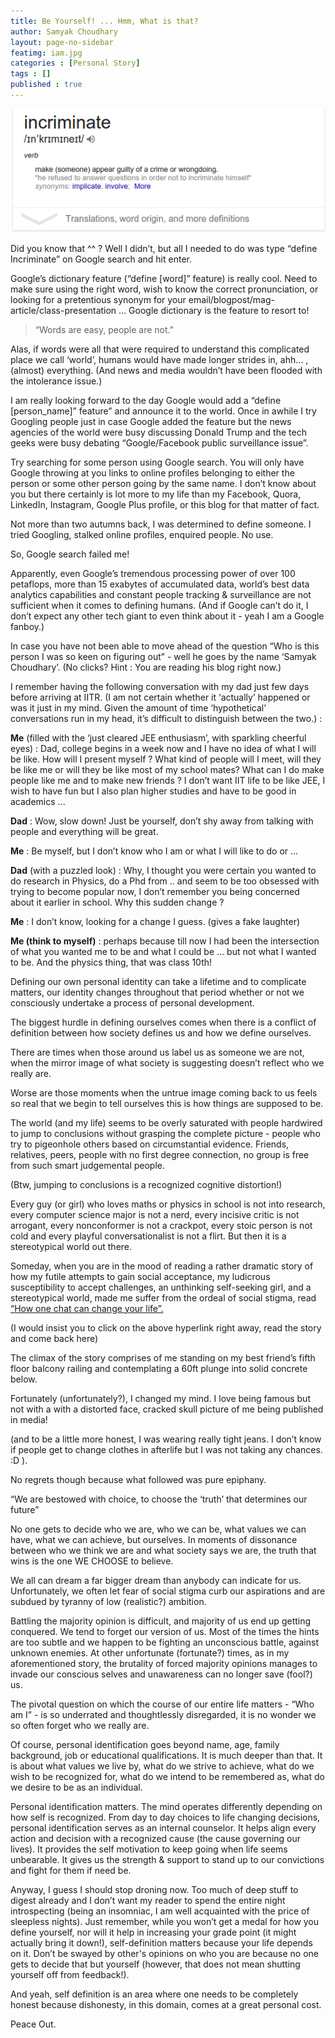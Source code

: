 ```yaml
---
title: Be Yourself! ... Hmm, What is that?
author: Samyak Choudhary
layout: page-no-sidebar
featimg: iam.jpg
categories : [Personal Story]
tags : []
published : true
---
```


<img src = "../img/incriminate.png">

Did you know that ^^ ? Well I didn’t, but all I needed to do was type “define Incriminate” on Google search and hit enter.

Google’s dictionary feature (“define [word]” feature) is really cool. Need to make sure using the right word, wish to know the correct pronunciation, or looking for a pretentious synonym for your email/blogpost/mag-article/class-presentation … Google dictionary is the feature to resort to!

> “Words are easy, people are not.”

Alas, if words were all that were required to understand this complicated place we call ‘world’, humans would have made longer strides in, ahh… , (almost) everything. (And news and media wouldn’t have been flooded with the intolerance issue.)

I am really looking forward to the day Google would add a “define [person_name]” feature” and announce it to the world. Once in awhile I try Googling people just in case Google added the feature but the news agencies of the world were busy discussing Donald Trump and the tech geeks were busy debating “Google/Facebook public surveillance issue”. 

Try searching for some person using Google search. You will only have Google throwing at you links to online profiles belonging to either the person or some other person going by the same name. I don’t know about you but there certainly is lot more to my life than my Facebook, Quora, LinkedIn, Instagram, Google Plus profile, or this blog for that matter of fact.

Not more than two autumns back, I was determined to define someone. I tried Googling, stalked online profiles, enquired people. No use.

So, Google search failed me!

Apparently, even Google’s tremendous processing power of over 100 petaflops, more than 15 exabytes of accumulated data, world’s best data analytics capabilities and constant people tracking & surveillance are not sufficient when it comes to defining humans. (And if Google can’t do it, I don’t expect any other tech giant to even think about it - yeah I am a Google fanboy.)

In case you have not been able to move ahead of the question “Who is this person I was so keen on figuring out” - well he goes by the name ‘Samyak Choudhary’. (No clicks? Hint : You are reading his blog right now.)

I remember having the following conversation with my dad just few days before arriving at IITR. (I am not certain whether it ‘actually’ happened or was it just in my mind. Given the amount of time ‘hypothetical’ conversations run in my head, it’s difficult to distinguish between the two.) :

  **Me** (filled with the ‘just cleared JEE enthusiasm’, with sparkling cheerful eyes) : Dad, college begins in a week now and I have no idea of what I will be like. How will I present myself ? What kind of people will I meet, will they be like me or will they be like most of my school mates? What can I do make people like me and to make new friends ? I don’t want IIT life to be like JEE, I wish to have fun but I also plan higher studies and have to be good in academics ...

  **Dad** : Wow, slow down! Just be yourself, don’t shy away from talking with people and everything will be great.

  **Me** : Be myself, but I don’t know who I am or what I will like to do or ...

  **Dad** (with a puzzled look) : Why, I thought you were certain you wanted to do research in Physics, do a Phd from .. and seem to be too obsessed with trying to become popular now, I don’t remember you being concerned about it earlier in school. Why this sudden change ?

  **Me** : I don’t know, looking for a change I guess. (gives a fake laughter)

  **Me (think to myself)** : perhaps because till now I had been the intersection of what you wanted me to be and what I could be … but not what I wanted to be. And the physics thing, that was class 10th!

Defining our own personal identity can take a lifetime and to complicate matters, our identity changes throughout that period whether or not we consciously undertake a process of personal development.

The biggest hurdle in defining ourselves comes when there is a conflict of definition between how society defines us and how we define ourselves.

There are times when those around us label us as someone we are not, when the mirror image of what society is suggesting doesn’t reflect who we really are. 

Worse are those moments when the untrue image coming back to us feels so real that we begin to tell ourselves this is how things are supposed to be.

The world (and my life) seems to be overly saturated with people hardwired to jump to conclusions without grasping the complete picture - people who try to pigeonhole others based on circumstantial evidence. Friends, relatives, peers, people with no first degree connection, no group is free from such smart judgemental people.

(Btw, jumping to conclusions is a recognized cognitive distortion!)

Every guy (or girl) who loves maths or physics in school is not into research, every computer science major is not a nerd, every incisive critic is not arrogant, every nonconformer is not a crackpot, every stoic person is not cold and every playful conversationalist is not a flirt. But then it is a stereotypical world out there.

Someday, when you are in the mood of reading a rather dramatic story of how my futile attempts to gain social acceptance, my ludicrous susceptibility to accept challenges, an unthinking self-seeking girl, and a stereotypical world, made me suffer from the ordeal of social stigma, read <a href = "../How-one-chat-can-change-your-life">“How one chat can change your life”.</a>

(I would insist you to click on the above hyperlink right away, read the story and come back here)

The climax of the story comprises of me standing on my best friend’s fifth floor balcony railing and contemplating a 60ft plunge into solid concrete below.

Fortunately (unfortunately?), I changed my mind. I love being famous but not with a with a distorted face, cracked skull picture of me being published in media! 

(and to be a little more honest, I was wearing really tight jeans. I don’t know if people get to change clothes in afterlife but I was not taking any chances. :D ).

No regrets though because what followed was pure epiphany.

“We are bestowed with choice, to choose the ‘truth’ that determines our future”

No one gets to decide who we are, who we can be, what values we can have, what we can achieve, but ourselves. In moments of dissonance between who we think we are and what society says we are, the truth that wins is the one WE CHOOSE to believe.

We all can dream a far bigger dream than anybody can indicate for us. Unfortunately, we often let fear of social stigma curb our aspirations and are subdued by tyranny of low (realistic?) ambition.

Battling the majority opinion is difficult, and majority of us end up getting conquered. We tend to forget our version of us. Most of the times the hints are too subtle and we happen to be fighting an unconscious battle, against unknown enemies. At other unfortunate (fortunate?) times, as in my aforementioned story, the brutality of forced majority opinions manages to invade our conscious selves and unawareness can no longer save (fool?) us.

The pivotal question on which the course of our entire life matters - “Who am I” - is so underrated and thoughtlessly disregarded, it is no wonder we so often forget who we really are.

Of course, personal identification goes beyond name, age, family background, job or educational qualifications. It is much deeper than that. It is about what values we live by, what do we strive to achieve, what do we wish to be recognized for, what do we intend to be remembered as, what do we desire to be as an individual.

Personal identification matters. The mind operates differently depending on how self is recognized. From day to day choices to life changing decisions, personal identification serves as an internal counselor. It helps align every action and decision with a recognized cause (the cause governing our lives). It provides the self motivation to keep going when life seems unbearable. It gives us the strength & support to stand up to our convictions and fight for them if need be.

Anyway, I guess I should stop droning now. Too much of deep stuff to digest already and I don’t want my reader to spend the entire night introspecting (being an insomniac, I am well acquainted with the price of sleepless nights). Just remember, while you won’t get a medal for how you define yourself, nor will it help in increasing your grade point (it might actually bring it down!), self-definition matters because your life depends on it. Don’t be swayed by other's opinions on who you are because no one gets to decide that but yourself (however, that does not mean shutting yourself off from feedback!). 

And yeah, <a hreaf = "../Be-honest-in-defining-yourself">self definition is an area where one needs to be completely honest </a> because dishonesty, in this domain, comes at a great personal cost.

Peace Out.
